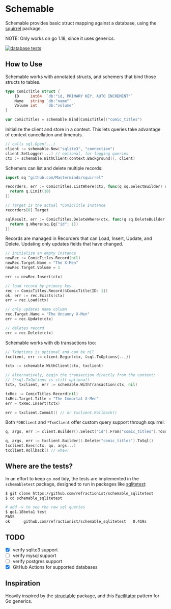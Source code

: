 # Schemable

Schemable provides basic struct mapping against a database, using the
[squirrel][sq] package.

[sq]: https://github.com/Masterminds/squirrel

NOTE: Only works on go 1.18, since it uses generics.

[![database tests](https://github.com/refractionist/schemable/actions/workflows/database_tests.yml/badge.svg)](https://github.com/refractionist/schemable/actions/workflows/database_tests.yml)

## How to Use

Schemable works with annotated structs, and schemers that bind those structs
to tables.

```go
type ComicTitle struct {
	ID     int64  `db:"id, PRIMARY KEY, AUTO INCREMENT"`
	Name   string `db:"name"`
	Volume int    `db:"volume"`
}

var ComicTitles = schemable.Bind[ComicTitle]("comic_titles")
```

Initialize the client and store in a context. This lets queries take advantage
of context cancellation and timeouts.

```go
// calls sql.Open(...)
client := schemable.New("sqlite3", "connection")
client.SetLogger(...) // optional, for logging queries
ctx := schemable.WithClient(context.Background(), client)
```

Schemers can list and delete multiple records:

```go
import sq "github.com/Masterminds/squirrel"

recorders, err := ComicTitles.ListWhere(ctx, func(q sq.SelectBuilder) sq.SelectBuilder {
  return q.Limit(10)
})

// Target is the actual *ComicTitle instance
recorders[0].Target

sqlResult, err := ComicTitles.DeleteWhere(ctx, func(q sq.DeleteBuilder) sq.DeleteBuilder {
  return q.Where(sq.Eq{"id": 1})
})
```

Records are managed in Recorders that can Load, Insert, Update, and Delete.
Updating only updates fields that have changed.

```go
// initialize an empty instance
newRec := ComicTitles.Record(nil)
newRec.Target.Name = "The X-Men"
newRec.Target.Volume = 1

err := newRec.Insert(ctx)

// load record by primary key
rec := ComicTitles.Record(&ComicTitle{ID: 1})
ok, err := rec.Exists(ctx)
err = rec.Load(ctx)

// only updates name column
rec.Target.Name = "The Uncanny X-Men"
err = rec.Update(ctx)

// deletes record
err = rec.Delete(ctx)
```

Schemable works with db transactions too:

```go
// TxOptions is optional and can be nil
txclient, err := client.Begin(ctx, &sql.TxOptions{...})

tctx := schemable.WithClient(ctx, txclient)

// alternatively, begin the transaction directly from the context:
// (*sql.TxOptions is still optional)
tctx, txclient, err := schemable.WithTransaction(ctx, nil)

txRec := ComicTitles.Record(nil)
txRec.Target.Title = "The Immortal X-Men"
err = txRec.Insert(tctx)

err = txclient.Commit() // or txclient.Rollback()
```

Both `*DBClient` and `*TxnClient` offer custom query support through squirrel:

```go
q, args, err := client.Builder().Select("id").From("comic_titles").ToSql()

q, args, err := txclient.Builder().Delete("comic_titles").ToSql()
txclient.Exec(ctx, qu, args...)
txclient.Rollback() // whew!
```

## Where are the tests?

In an effort to keep `go.mod` tidy, the tests are implemented in the
`schemabletest` package, designed to run in packages like
[sqlitetest][test]:

```sh
$ git clone https://github.com/refractionist/schemable_sqlitetest
$ cd schemable_sqlitetest

# add -v to see the raw sql queries
$ go1.18beta1 test
PASS
ok  	github.com/refractionist/schemable_sqlitetest	0.419s
```

## TODO

- [x] verify sqlite3 support
- [ ] verify mysql support
- [ ] verify postgres support
- [x] GitHub Actions for supported databases

## Inspiration

Heavily inspired by the [structable][st] package, and this [Facilitator][f]
pattern for Go generics.

[st]: https://github.com/Masterminds/structable
[f]: https://rakyll.org/generics-facilititators
[test]: https://github.com/refractionist/schemable_sqlitetest
